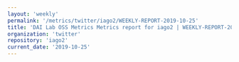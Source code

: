 ```yaml
---
layout: 'weekly'
permalink: '/metrics/twitter/iago2/WEEKLY-REPORT-2019-10-25'
title: 'DAI Lab OSS Metrics Metrics report for iago2 | WEEKLY-REPORT-2019-10-25'
organization: 'twitter'
repository: 'iago2'
current_date: '2019-10-25'
---
```

